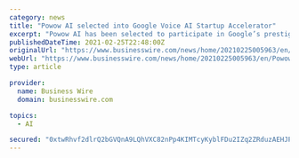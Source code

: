 ```yaml
---
category: news
title: "Powow AI selected into Google Voice AI Startup Accelerator"
excerpt: "Powow AI has been selected to participate in Google’s prestigious Voice AI Startup Accelerator program. Powow AI’s SaaS platform unleashes the power of AI in business meetings for the enterprise. Powow uses proprietary AI algorithms to analyze meetings and provides actionable context sensitive insights in its app as well as to downstream systems."
publishedDateTime: 2021-02-25T22:48:00Z
originalUrl: "https://www.businesswire.com/news/home/20210225005963/en/Powow-AI-selected-into-Google-Voice-AI-Startup-Accelerator"
webUrl: "https://www.businesswire.com/news/home/20210225005963/en/Powow-AI-selected-into-Google-Voice-AI-Startup-Accelerator"
type: article

provider:
  name: Business Wire
  domain: businesswire.com

topics:
  - AI

secured: "0xtwRhvf2dlrQ2bGVQnA9LQhVXC82nPp4KIMTcyKyblFDu2IZq2ZRduzAEHJPmK7lyllKSTxHc17v2/20HuWIAnHwOa/AcJU1uyFwzdZXz4hPjeaHHyfuJ62L5qu76A1R74qLEsEMipFF3KoHDOJGHQAn/7+EceyTlU/ZubXhDPFMw0mYzpmynpWLpHIqPBjINUYL0zbMCzDH92cbbegkHAFV8zT3pxxRfS/A99LDL/7NKxyHnhbmalxJzlgkozW3HRLxVyTJv6bak+4RK0B3brxMgbhWE5kMcOpfSGfBIF5/MY5NfhkqsCOnxKNP+7kiTaxbG1/ZpH5xradYk8uL1yK0CUHoCE5QZnbosUFUlA=;4SKC1/o9HUP4N/tgPorABQ=="
---
```


